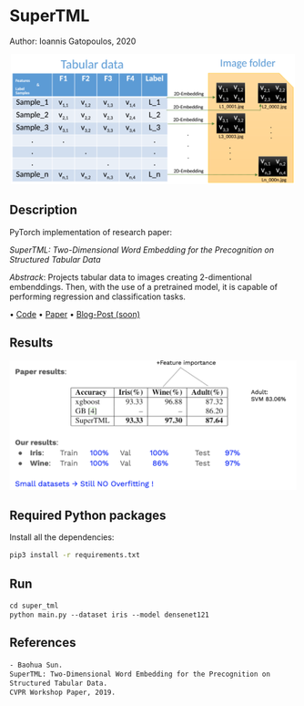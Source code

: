 # SuperTML

Author: Ioannis Gatopoulos, 2020

<p align="center">
  <img src="readme_imgs/super_tml.png" width="500" />
</p>


## Description
PyTorch implementation of research paper:

_SuperTML: Two-Dimensional Word Embedding for the Precognition on Structured Tabular Data_


_Abstrack_: Projects tabular data to images creating 2-dimentional embenddings. Then, with the use of a pretrained model, it is capable of performing regression and classification tasks.

•   [Code](src/)   •   [Paper](https://arxiv.org/pdf/1903.06246.pdf)   •   [Blog-Post (soon)]()


## Results
<p align="center">
  <img src="readme_imgs/results.png" width="600" />
</p>


## Required Python packages
Install all the dependencies:
```bash
pip3 install -r requirements.txt
```

## Run
```
cd super_tml
python main.py --dataset iris --model densenet121
```

## References
    - Baohua Sun.
    SuperTML: Two-Dimensional Word Embedding for the Precognition on Structured Tabular Data.
    CVPR Workshop Paper, 2019.
